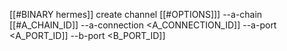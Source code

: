 [[#BINARY hermes]] create channel [[#OPTIONS]]] --a-chain [[#A_CHAIN_ID]] --a-connection <A_CONNECTION_ID]] --a-port <A_PORT_ID]] --b-port <B_PORT_ID]]
